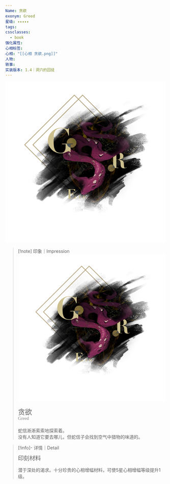 ```yaml
---
Name: 贪欲
exonym: Greed
星级: ✦✦✦✦✦
tags: 
cssclasses:
  - book
强化属性: 
心相标签: 
心相: "[[心相 贪欲.png]]"
人物: 
轶事: 
实装版本: 1.4｜洞穴的囚徒
---
```

![cover](assets/贪欲｜Greed.assets/心相%20贪欲.png)


> [!note] 印象｜Impression
> ![心相 贪欲|inlL|300](assets/贪欲｜Greed.assets/心相%20贪欲.png)
> <p style="font-family: '家族宋', sans-serif; font-size: 22px; line-height: 0.75; text-indent: 0;">贪欲<br><span style="font-family: serif; font-size: 14px; color: #888888;">Greed</span></p>
> 
> 蛇信淅淅索索地探索着。  
> 没有人知道它要去哪儿，但蛇信子会找到空气中猎物的味道的。

> [!info]- 详情｜Detail
> <p style="font-family: '家族宋', sans-serif; font-size: 18px; line-height: 0.75; text-indent: 0;">印刻材料</p>
> 
> 潜于深处的渴求。十分珍贵的心相增幅材料，可使5星心相增幅等级提升1级。

